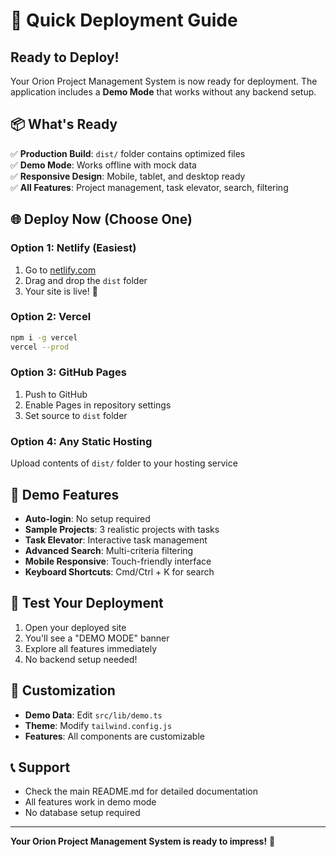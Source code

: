 # 🚀 Quick Deployment Guide

## Ready to Deploy!

Your Orion Project Management System is now ready for deployment. The application includes a **Demo Mode** that works without any backend setup.

## 📦 What's Ready

✅ **Production Build**: `dist/` folder contains optimized files  
✅ **Demo Mode**: Works offline with mock data  
✅ **Responsive Design**: Mobile, tablet, and desktop ready  
✅ **All Features**: Project management, task elevator, search, filtering  

## 🌐 Deploy Now (Choose One)

### Option 1: Netlify (Easiest)
1. Go to [netlify.com](https://app.netlify.com)
2. Drag and drop the `dist` folder
3. Your site is live! 🎉

### Option 2: Vercel
```bash
npm i -g vercel
vercel --prod
```

### Option 3: GitHub Pages
1. Push to GitHub
2. Enable Pages in repository settings
3. Set source to `dist` folder

### Option 4: Any Static Hosting
Upload contents of `dist/` folder to your hosting service

## 🎯 Demo Features

- **Auto-login**: No setup required
- **Sample Projects**: 3 realistic projects with tasks
- **Task Elevator**: Interactive task management
- **Advanced Search**: Multi-criteria filtering
- **Mobile Responsive**: Touch-friendly interface
- **Keyboard Shortcuts**: Cmd/Ctrl + K for search

## 📱 Test Your Deployment

1. Open your deployed site
2. You'll see a "DEMO MODE" banner
3. Explore all features immediately
4. No backend setup needed!

## 🔧 Customization

- **Demo Data**: Edit `src/lib/demo.ts`
- **Theme**: Modify `tailwind.config.js`
- **Features**: All components are customizable

## 📞 Support

- Check the main README.md for detailed documentation
- All features work in demo mode
- No database setup required

---

**Your Orion Project Management System is ready to impress!** 🚀 